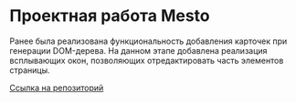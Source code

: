 # Проектная работа Mesto

Ранее была реализована функциональность добавления карточек при генерации DOM-дерева.
На данном этапе добавлена реализация всплывающих окон, позволяющих отредактировать часть элементов страницы.

[Ссылка на репозиторий](https://github.com/KaterinaIrga/mesto-project-ff.git)